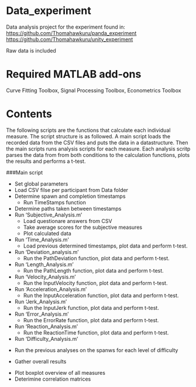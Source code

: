 # Data_experiment
Data analysis project for the experiment found in:  
https://github.com/Thomahawkuru/panda_experiment  
https://github.com/Thomahawkuru/unity_experiment  

Raw data is included

# Required MATLAB add-ons
Curve Fitting Toolbox, Signal Processing Toolbox, Econometrics Toolbox

# Contents
The following scripts are the functions that calculate each individual measure. The script structure is as followed. A main script loads the recorded data from the CSV files and puts the data in a datastructure. Then the main scripts runs analysis scripts for each measure. Each analysis scritp parses the data from from both conditions to the calculation functions, plots the results and performs a t-test.

###Main script
* Set global parameters
*	Load CSV filse per participant from Data folder
* Determine spawn and completion timestamps
  - Run TimeStamps function    
* Determine paths taken between timestamps
* Run ‘Subjective_Analysis.m’
  - Load questionare answers from CSV
  - Take average scores for the subjective measures
  - Plot calculated data
* Run ‘Time_Analysis.m'
  - Load previous determined timestamps, plot data and perform t-test.
* Run ‘Deviation_analysis.m’
  - Run the PathDeviation function, plot data and perform t-test.
* Run ‘Length_Analysis.m’
  - Run the PathLength function, plot data and perform t-test.
* Run ‘Velocity_Analysis.m’
  - Run the InputVelocity function, plot data and perform t-test.
* Run ‘Acceleration_Analysis.m’
  - Run the InputAcceleration function, plot data and perform t-test.
* Run ‘Jerk_Analysis.m’
  - Run the InputJerk function, plot data and perform t-test.
* Run ‘Error_Analysis.m’
  - Run the ErrorRate function, plot data and perform t-test.
* Run ‘Reaction_Analysis.m’
  - Run the ReactionTime function, plot data and perform t-test.
*	Run ‘Difficulty_Analysis.m’
  - Run the previous analyses on the spanws for each level of difficulty
*	Gather overall results
  - Plot boxplot overview of all measures
  - Deterimine correlation matrices

